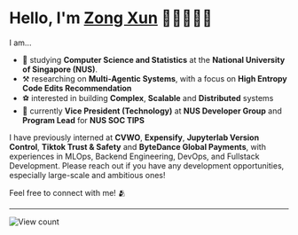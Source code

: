 # Hello, I'm <a rel="nofollow noopener noreferrer" target="_blank" href="https://www.linkedin.com/in/lzongxun/">Zong Xun</a> 👋🏻🧑🏻‍💻

I am... 

- 📖 studying **Computer Science and Statistics** at the **National University of Singapore (NUS)**.
- ⚒️ researching on **Multi-Agentic Systems**, with a focus on **High Entropy Code Edits Recommendation** 
- ⚽ interested in building **Complex**, **Scalable** and **Distributed** systems
- 🤺 currently **Vice President (Technology)** at **NUS Developer Group** and **Program Lead** for **NUS SOC TIPS**

I have previously interned at **CVWO**, **Expensify**, **Jupyterlab Version Control**, **Tiktok Trust & Safety** and **ByteDance Global Payments**, with experiences in MLOps, Backend Engineering, DevOps, and Fullstack Development. Please reach out if you have any development opportunities, especially large-scale and ambitious ones!

Feel free to connect with me! 🫂

<hr/> 

<img alt="View count" src="https://komarev.com/ghpvc/?username=Zxun2&color=green">
